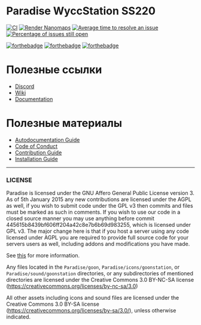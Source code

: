 # Paradise WyccStation SS220

[![CI](https://github.com/ss220club/Paradise-SS220/workflows/CI/badge.svg)](https://github.com/ss220club/Paradise-SS220/actions?query=workflow%3ACI)
[![Render Nanomaps](https://github.com/ss220club/Paradise-SS220/workflows/Render%20Nanomaps/badge.svg)](https://github.com/ss220club/Paradise-SS220/actions?query=workflow%3A%22Render+Nanomaps%22)
[![Average time to resolve an issue](http://isitmaintained.com/badge/resolution/ss220club/Paradise-SS220.svg)](https://isitmaintained.com/project/ss220club/Paradise-SS220 "Average time to resolve an issue")
[![Percentage of issues still open](http://isitmaintained.com/badge/open/ss220club/Paradise-SS220.svg)](https://isitmaintained.com/project/ss220club/Paradise-SS220 "Percentage of issues still open")

[![forthebadge](http://forthebadge.com/images/badges/60-percent-of-the-time-works-every-time.svg)](http://forthebadge.com)
[![forthebadge](http://forthebadge.com/images/badges/contains-technical-debt.svg)](http://forthebadge.com)
[![forthebadge](http://forthebadge.com/images/badges/fuck-it-ship-it.svg)](http://forthebadge.com)

# Полезные ссылки

- [Discord](https://discord.com/invite/ss220)
- [Wiki](https://wiki.ss220.club/)
- [Documentation](https://ss220club.github.io/Paradise-SS220/)

# Полезные материалы

- [Autodocumentation Guide](.github/AUTODOC_GUIDE.md)
- [Code of Conduct](./CODE_OF_CONDUCT.md)
- [Contribution Guide](.github/CONTRIBUTING.md)
- [Installation Guide](.github/DOWNLOADING.md)

---

### LICENSE

Paradise is licensed under the GNU Affero General Public License version 3.
As of 5th January 2015 any new contributions are licensed under the AGPL as well,
if you wish to submit code under the GPL v3 then commits and files must be marked as such
in comments. If you wish to use our code in a closed source manner you may use anything
before commit 445615b8439bf606ff204a42c8e7b6b69d983255,
which is licensed under GPL v3.
The major change here is that if you host a server using any code licensed under AGPL you
are required to provide full source code for your servers users as well,
including addons and modifications you have made.

See [this](https://www.gnu.org/licenses/why-affero-gpl.html) for more information.

Any files located in the
`Paradise/goon`,
`Paradise/icons/goonstation`, or
`Paradise/sound/goonstation`
directories, or any subdirectories of mentioned directories are licensed under the
Creative Commons 3.0 BY-NC-SA license
(<https://creativecommons.org/licenses/by-nc-sa/3.0>)

All other assets including icons and sound files are licensed under the
Creative Commons 3.0 BY-SA license (<https://creativecommons.org/licenses/by-sa/3.0/>),
unless otherwise indicated.
